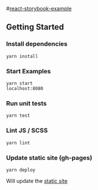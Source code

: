 #[react-storybook-example](https://matt-butler.github.io/react-storybook-example/)

## Getting Started

### Install dependencies
```
yarn install
```

### Start Examples
```
yarn start
localhost:8080
```

### Run unit tests
```
yarn test
```

### Lint JS / SCSS
```
yarn lint
```

### Update static site (gh-pages)
```
yarn deploy
```

Will update the [static site](https://matt-butler.github.io/react-storybook-example/)


